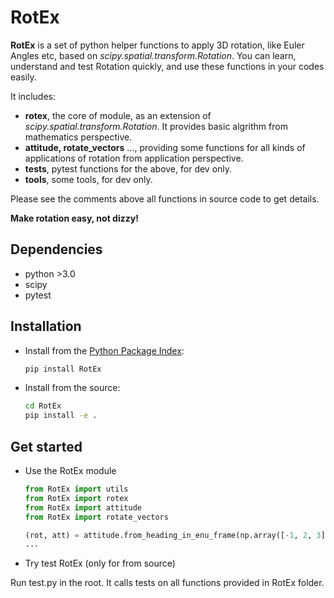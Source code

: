 # RotEx

**RotEx** is a set of python helper functions to apply 3D rotation, like Euler Angles etc, based on _scipy.spatial.transform.Rotation_.
You can learn, understand and test Rotation quickly, and use these functions in your codes easily.

It includes:

- **rotex**, the core of module, as an extension of _scipy.spatial.transform.Rotation_. It provides basic algrithm from mathematics perspective.
- **attitude, rotate_vectors** ..., providing some functions for all kinds of applications of rotation from application perspective.
- **tests**, pytest functions for the above, for dev only.
- **tools**, some tools, for dev only.

Please see the comments above all functions in source code to get details.

**Make rotation easy, not dizzy!**

## Dependencies

- python >3.0
- scipy
- pytest

## Installation

- Install from the [Python Package Index](https://pypi.org/project/RotEx/):

  ```bash
  pip install RotEx
  ```
  
- Install from the source:

  ```bash
  cd RotEx
  pip install -e .
  ```

## Get started

- Use the RotEx module

  ```python
  from RotEx import utils
  from RotEx import rotex
  from RotEx import attitude
  from RotEx import rotate_vectors

  (rot, att) = attitude.from_heading_in_enu_frame(np.array([-1, 2, 3]), 15, True)
  ...
  ```

- Try test RotEx (only for from source)

Run test.py in the root. It calls tests on all functions provided in RotEx folder.
